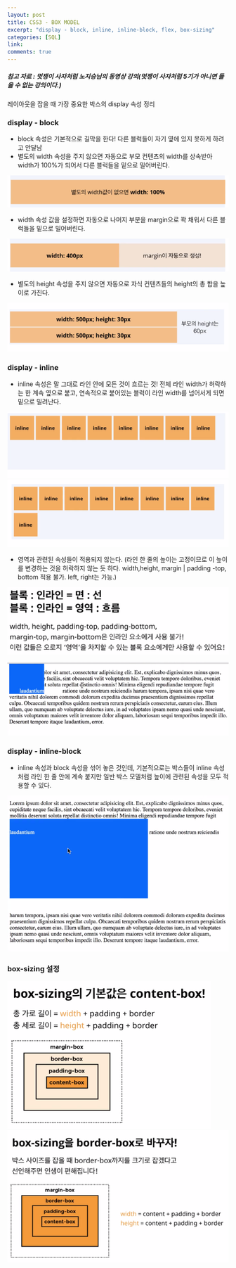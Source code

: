 ```yaml
---
layout: post
title: CSS3 - BOX MODEL
excerpt: "display - block, inline, inline-block, flex, box-sizing"
categories: [SQL]
link:
comments: true
---
```


##### 참고 자료 : 멋쟁이 사자처럼 노지승님의 동영상 강의(멋쟁이 사자처럼 5기가 아니면 들을 수 없는 강의이다.)

레이아웃을 잡을 때 가장 중요한 박스의 display 속성 정리

<h3>display - block</h3>

* block 속성은 기본적으로 길막을 한다! 다른 블럭들이 자기 옆에 있지 못하게 하려고 안달남
* 별도의 width 속성을 주지 않으면 자동으로 부모 컨텐츠의 width를 상속받아 width가 100%가 되어서 다른 블럭들을 밑으로 밀어버린다.

![Smithsonian Image](/img/2017-09-11-01.PNG)<br />

* width 속성 값을 설정하면 자동으로 나머지 부분을 margin으로 꽉 채워서 다른 블럭들을 밑으로 밀어버린다.

![Smithsonian Image](/img/2017-09-11-03.PNG)<br />

* 별도의 height 속성을 주지 않으면 자동으로 자식 컨텐츠들의 height의 총 합을 높이로 가진다.

![Smithsonian Image](/img/2017-09-11-02.PNG)<br />

<h3>display - inline</h3>

* inline 속성은 말 그대로 라인 안에 모든 것이 흐르는 것! 전체 라인 width가 허락하는 한 계속 옆으로 붙고, 연속적으로 붙어있는 블럭이 라인 width를 넘어서게 되면 밑으로 밀려난다.

![Smithsonian Image](/img/2017-09-11-04.PNG)
![Smithsonian Image](/img/2017-09-11-05.PNG)<br />

* 영역과 관련된 속성들이 적용되지 않는다. (라인 한 줄의 높이는 고정이므로 이 높이를 변경하는 것을 허락하지 않는 듯 하다. width,height, margin | padding -top, bottom 적용 불가. left, right는 가능.)

![Smithsonian Image](/img/2017-09-11-06.PNG)

![Smithsonian Image](/img/2017-09-11-08.PNG)<br />

<h3>display - inline-block</h3>

* inline 속성과 block 속성을 섞어 놓은 것인데, 기본적으로는 박스들이 inline 속성처럼 라인 한 줄 안에 계속 붙지만 일반 박스 모델처럼 높이에 관련된 속성을 모두 적용할 수 있다.

![Smithsonian Image](/img/2017-09-11-07.PNG)<br />

<h3>box-sizing 설정</h3>

![Smithsonian Image](/img/2017-09-11-09.PNG)
![Smithsonian Image](/img/2017-09-11-10.PNG)<br />
